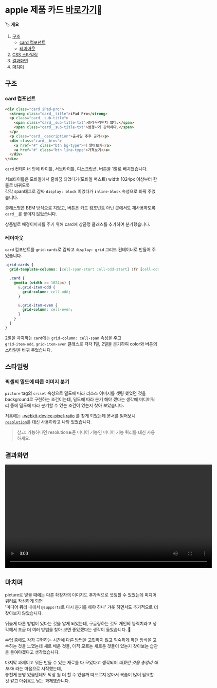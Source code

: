 # apple 제품 카드 [바로가기](../apple/apple.html)🍎

🏷️ **개요**
1. [구조](#구조)
   * [card 컴포넌트](#card-컴포넌트)
   * [레이아웃](#레이아웃)
2. [CSS 스타일링](#스타일링)
3. [결과화면]()
4. [마치며](#마치며)

## 구조

### card 컴포넌트
```html
<div class="card iPad-pro">
  <strong class="card__title">iPad Pro</strong>
  <p class="card__sub-title">
    <span class="card__sub-title-txt">놀라우리만치 얇다.</span>
    <span class="card__sub-title-txt">엄청나게 강력하다.</span>
  </p>
  <p class="card__description">출시일 추후 공개</p>
  <div class="card__btns">
    <a href="#" class="btn bg-type">더 알아보기</a>
    <a href="#" class="btn line-type">가격보기</a>
  </div>
</div>
```
`card` 컨테이너 안에 타이틀, 서브타이틀, 디스크립션, 버튼을 1열로 배치했습니다.

서브타이틀은 모바일에서 줄바꿈 되었다가(모바일 퍼스트) width 1024px 이상부터 한 줄로 바뀌도록  
각각 span태그로 감싸 `display: block` 이었다가 `inline-block` 속성으로 바꿔 주었습니다.

클래스명은 BEM 방식으로 지었고, 버튼은 카드 컴포넌트 아닌 곳에서도 재사용하도록 `card__`를 붙이지 않았습니다.

상품별로 배경이미지를 주기 위해 card에 상품명 클래스를 추가하여 분기했습니다.

### 레이아웃
`card` 컴포넌트를 `grid-cards`로 감싸고 `display: grid` 그리드 컨테이너로 만들어 주었습니다.
```css
.grid-cards {
  grid-template-columns: [cell-span-start cell-odd-start] 1fr [cell-odd-end cell-even-start] 1fr [cell-even-end cell-span-end];

  .card {
    @media (width >= 1024px) {
      &.grid-item-odd {
        grid-column: cell-odd;
      }

      &.grid-item-even {
        grid-column: cell-even;
      }
    }
  }
}
```
2열을 차지하는 `card`에는 `grid-column: cell-span` 속성을 주고  
`grid-item-odd`, `grid-item-even` 클래스로 각각 1열, 2열을 분기하여 color와 버튼의 스타일을 바꿔 주었습니다.


## 스타일링
### 픽셀의 밀도에 따른 이미지 분기
`picture` tag의 `srcset` 속성으로 밀도에 따라 리소스 이미지를 셋팅 했었던 것을 background로 구현하는 조건이는데,
밀도에 따라 분기 해야 겠다는 생각에 미디어쿼리 중에 밀도에 따라 분기할 수 있는 조건이 있는지 찾아 보았습니다.

처음에는 [-webkit-device-pixel-ratio](https://developer.mozilla.org/en-US/docs/Web/CSS/@media/-webkit-device-pixel-ratio) 를 찾게 되었는데 문서를 읽어보니 [`resolution`](https://developer.mozilla.org/en-US/docs/Web/CSS/@media/resolution)를 대신 사용하라고 나와 있었습니다.
>참고: 가능하다면 resolution표준 미디어 기능인 미디어 기능 쿼리를 대신 사용하세요.

## 결과화면
<video src="https://github.com/user-attachments/assets/db8bf02d-b40e-4438-bcbf-ab71e7ec7ed9" width="680" height="340" controls="false"></video>

## 마치며
picture로 넣을 때에는 다른 확장자의 이미지도 추가적으로 셋팅할 수 있었는데 미디어 쿼리로 작성하게 되면  
'미디어 쿼리 내에서 `@supports`로 다시 분기를 해야 하나' 갸웃 하면서도 추가적으로 더 찾아보지 않았습니다.

뒤늦게 다른 방법이 있다는 것을 알게 되었는데, 구글링하는 것도 개인의 능력치라고 생각해서 조금 더 여러 방법을 찾아 보면 좋았겠다는 생각이 들었습니다. 🥲

수업 중에도 각자 구현하는 시간에 다른 방법을 고민하지 않고 익숙하게 하던 방식을 고수하는 것을 느꼈는데
새로 배운 것들, 아직 모르는 새로운 것들이 있는지 찾아보는 습관을 들여야겠다고 생각했습니다.


마지막 과제이고 뭐든 만들 수 있는 재료를 다 모았다고 생각되어 *배웠던 것을 총망라 해보자!* 라는 마음으로 시작했는데,  
놓친게 분명 있을텐데도 막상 뭘 더 할 수 있을까 떠오르지 않아서 복습이 많이 필요할 것 같고 아쉬움도 남는 과제였습니다.